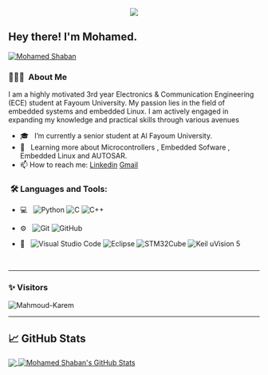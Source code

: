 
<p align="center"><img src="https://i.imgur.com/A6bWGFl.gif"/></p>



<h2> Hey there! I'm Mohamed.</h2>

<p align="left"> <a href="https://github.com/ryo-ma/github-profile-trophy"><img src="https://github-profile-trophy.vercel.app/?username=mo20028" alt="Mohamed Shaban" /></a> 
</p>



<h3> 👨🏻‍💻 &nbsp;About Me </h3>

I am a highly motivated 3rd year Electronics & Communication Engineering (ECE) student at Fayoum University. My passion lies in the field of embedded systems and embedded Linux. I am actively engaged in expanding my knowledge and practical skills through various avenues

- 🎓 &nbsp; I’m currently a senior student at Al Fayoum University. 
- 💼 &nbsp; Learning more about Microcontrollers , Embedded Sofware , Embedded Linux and AUTOSAR. 
- 📫 How to reach me: [Linkedin](https://www.linkedin.com/in/mohamed-shaban-663863259) [Gmail](ms.2oo2elsayed@gmail.com)

<h3>  &nbsp;🛠️ Languages and Tools:</h3>


- 💻 &nbsp;
![Python](https://img.shields.io/badge/-Python-333333?style=flat&logo=python)
![C](https://img.shields.io/badge/-C-black?style=flat-square&logo=c)
![C++](https://img.shields.io/badge/-C++-333333?style=flat&logo=C%2B%2B&logoColor=00599C)

- ⚙️ &nbsp;
![Git](https://img.shields.io/badge/-Git-333333?style=flat&logo=git)
![GitHub](https://img.shields.io/badge/-GitHub-333333?style=flat&logo=github)
  

- 🔧 &nbsp;
![Visual Studio Code](https://img.shields.io/badge/-Visual%20Studio%20Code-333333?style=flat&logo=visual-studio-code&logoColor=007ACC)
![Eclipse](https://img.shields.io/badge/-Eclipse-333333?style=flat&logo=eclipse-ide&logoColor=2C2255)
![STM32Cube](https://img.shields.io/badge/-STM32Cube-333333?style=flat&logo=STMicroelectronics&logoColor=FFA500)
![Keil uVision 5](https://img.shields.io/badge/-Keil%20uVision%205-333333?style=flat&logo=ARM&logoColor=FF0000)


  
<br/>

---------------------------------------------------------------------------------------------------------------------------------------------------------------------------------
### ✨ Visitors 

<p align="left"> <img src="https://komarev.com/ghpvc/?username=mo20028" alt="Mahmoud-Karem" /> </p>

---------------------------------------------------------------------------------------------------------------------------------------------------------------------------------











## &#x1f4c8; GitHub Stats



<a href="https://github.com/mo20028/mo20028">
  <img align="center" src="https://github-readme-stats.vercel.app/api/top-langs/?username=mo20028&hide=java,html,tex&title_color=ffffff&text_color=c9cacc&icon_color=2bbc8a&bg_color=1d1f21&langs_count=3" />
</a>
<a href="https://github.com/mo20028">
  <img align="center" src="https://github-readme-stats.vercel.app/api?username=mo20028&show_icons=true&line_height=27&count_private=true&title_color=ffffff&text_color=c9cacc&icon_color=2bbc8a&bg_color=1d1f21" alt="Mohamed Shaban's GitHub Stats" />
</a>


<!-- icons without padding -->
[3.2]: https://github.com/mo20028/mo20028/blob/main/linkedin%20(1).png
 (LinkedIn icon without padding)


<!-- links to your social media accounts -->

[1]: https://twitter.com/Mohamed93465854
[2]: https://github.com/mo20028
[3]: https://www.linkedin.com/in/mohamed-shaban-663863259/



